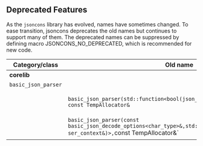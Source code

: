 ## Deprecated Features

As the `jsoncons` library has evolved, names have sometimes changed. To ease transition, jsoncons deprecates the old names but continues to support many of them. The deprecated names can be suppressed by defining macro JSONCONS_NO_DEPRECATED, which is recommended for new code.

Category/class|Old name|Replacement
--------|-----------|--------------
__corelib__|&nbsp;|&nbsp;
`basic_json_parser`|&nbsp;|&nbsp;
&nbsp;|`basic_json_parser(std::function<bool(json_errc,const ser_context&)>, const TempAllocator&`|Set error handler in options
&nbsp;|`basic_json_parser(const basic_json_decode_options<char_type>&,std::function<bool(json_errc,const ser_context&)>,`const TempAllocator&`|Set error handler in options



